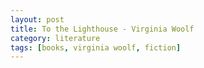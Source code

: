 ```yaml
---
layout: post
title: To the Lighthouse - Virginia Woolf
category: literature 
tags: [books, virginia woolf, fiction]
---
```


